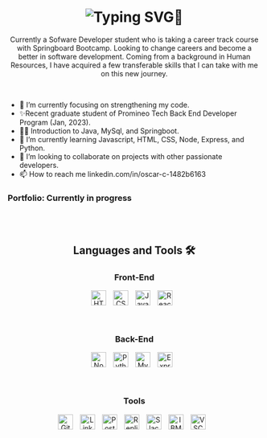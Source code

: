 <h1 align="center">
  <img src="https://readme-typing-svg.herokuapp.com?font=Fira+Code&pause=500&color=9863FF&random=false&width=435&lines=Hi+%F0%9F%91%8B+my+name+is+Oscar+Carrillo;Im+currently+in+the+process+of+;changing+careers+to+become+a+;Software+Developer." alt="Typing SVG" />👋
</h1>

<p align="center"> Currently a Sofware Developer student who is taking a career track course with Springboard Bootcamp. Looking to change careers and become a better in software development. Coming from a background in Human Resources, I have acquired a few transferable skills that I can take with me on this new journey.</p>

<br>

- 👀 I’m currently focusing on strengthening my code.
- ✨Recent graduate student of Promineo Tech Back End Developer Program (Jan, 2023).
- 🐱‍🚀 Introduction to Java, MySql, and Springboot.
- 🌱 I’m currently learning Javascript, HTML, CSS, Node, Express, and Python.
- 💞️ I’m looking to collaborate on projects with other passionate developers.
- 📫 How to reach me linkedin.com/in/oscar-c-1482b6163

### Portfolio: Currently in progress

<!-- GitHub Stats -->
<br>


<br>

<h2 align="center">Languages and Tools 🛠️</h2>

<h3 align="center"> Front-End </h3>

<p align="center">
   <img alt="HTML" width="30px" style="padding-right:10px;" src="https://cdn.jsdelivr.net/gh/devicons/devicon/icons/html5/html5-plain.svg" />
   <img alt="CSS" width="30px" style="padding-right:10px;" src="https://cdn.jsdelivr.net/gh/devicons/devicon/icons/css3/css3-plain.svg" />
   <img alt="JavaScript" width="30px" style="padding-right:10px;" src="https://cdn.jsdelivr.net/gh/devicons/devicon/icons/javascript/javascript-plain.svg" />
   <img alt="React" width="30px" style="padding-right:10px;" src="https://cdn.jsdelivr.net/gh/devicons/devicon/icons/react/react-original.svg" />
</p>

<br>

<h3 align="center"> Back-End </h3>


<p align="center">
   <img alt="NodeJS" width="30px" style="padding-right:10px;" src="https://cdn.jsdelivr.net/gh/devicons/devicon/icons/nodejs/nodejs-original.svg" />
   <img alt="Python" width="30px" style="padding-right:10px;" src="https://cdn.jsdelivr.net/gh/devicons/devicon@latest/icons/python/python-original-wordmark.svg" />
   <img alt="MySQL" width="30px" style="padding-right:10px;" src="https://cdn.jsdelivr.net/gh/devicons/devicon@latest/icons/mysql/mysql-original.svg" />
   <img alt="Express" width="30px" style="padding-right:10px;" src="https://cdn.jsdelivr.net/gh/devicons/devicon@latest/icons/express/express-original.svg" />
</p>

<br>

<h3 align="center"> Tools </h3>

<p align="center">
  <img alt="Git" width="30px" style="padding-right:10px;" src="https://cdn.jsdelivr.net/gh/devicons/devicon@latest/icons/git/git-original.svg" />
  <img alt="LinkedIn" width="30px" style="padding-right:10px;" src="https://cdn.jsdelivr.net/gh/devicons/devicon@latest/icons/linkedin/linkedin-plain.svg" />
  <img alt="Postman" width="30px" style="padding-right:10px;" src="https://cdn.jsdelivr.net/gh/devicons/devicon@latest/icons/postman/postman-original.svg" />
  <img alt="Replit" width="30px" style="padding-right:10px;" src="https://cdn.jsdelivr.net/gh/devicons/devicon@latest/icons/replit/replit-original.svg" />
  <img alt="Slack" width="30px" style="padding-right:10px;" src="https://cdn.jsdelivr.net/gh/devicons/devicon@latest/icons/slack/slack-plain.svg" />
  <img alt="IBMSPSS" width="30px" style="padding-right:10px;" src="https://cdn.jsdelivr.net/gh/devicons/devicon@latest/icons/spss/spss-original.svg" />
  <img alt="VSCODE" width="30px" style="padding-right:10px;" src="https://cdn.jsdelivr.net/gh/devicons/devicon@latest/icons/vscode/vscode-original.svg" />  
</p>


<!---
oscarc257/oscarc257 is a ✨ special ✨ repository because its `README.md` (this file) appears on your GitHub profile.
You can click the Preview link to take a look at your changes.
--->
